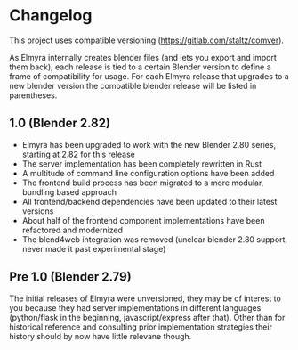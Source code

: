 # Changelog

This project uses compatible versioning (https://gitlab.com/staltz/comver).

As Elmyra internally creates blender files (and lets you export and import them back), each release is tied to a certain Blender version to define a frame of compatibility for usage. For each Elmyra release that upgrades to a new blender version the compatible blender release will be listed in parentheses.

## 1.0 (Blender 2.82)

- Elmyra has been upgraded to work with the new Blender 2.80 series, starting at 2.82 for this release
- The server implementation has been completely rewritten in Rust
- A multitude of command line configuration options have been added
- The frontend build process has been migrated to a more modular, bundling based approach
- All frontend/backend dependencies have been updated to their latest versions
- About half of the frontend component implementations have been refactored and modernized
- The blend4web integration was removed (unclear blender 2.80 support, never made it past experimental stage)

## Pre 1.0 (Blender 2.79)

The initial releases of Elmyra were unversioned, they may be of interest to you because they had server implementations in different languages (python/flask in the beginning, javascript/express after that). Other than for historical reference and consulting prior implementation strategies their history should by now have little relevane though.
